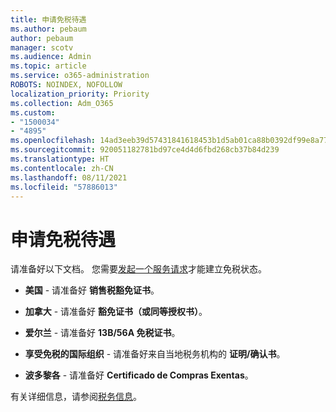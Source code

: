 ```yaml
---
title: 申请免税待遇
ms.author: pebaum
author: pebaum
manager: scotv
ms.audience: Admin
ms.topic: article
ms.service: o365-administration
ROBOTS: NOINDEX, NOFOLLOW
localization_priority: Priority
ms.collection: Adm_O365
ms.custom:
- "1500034"
- "4895"
ms.openlocfilehash: 14ad3eeb39d57431841618453b1d5ab01ca88b0392df99e8a7754c140c1ea478
ms.sourcegitcommit: 920051182781bd97ce4d4d6fbd268cb37b84d239
ms.translationtype: HT
ms.contentlocale: zh-CN
ms.lasthandoff: 08/11/2021
ms.locfileid: "57886013"
---
```

# <a name="apply-for-tax-exempt-status"></a>申请免税待遇

请准备好以下文档。 您需要[发起一个服务请求](https://go.microsoft.com/fwlink/p/?linkid=518322)才能建立免税状态。

- **美国** - 请准备好 **销售税豁免证书**。

- **加拿大** - 请准备好 **豁免证书（或同等授权书）**。

- **爱尔兰** - 请准备好 **13B/56A 免税证书**。

- **享受免税的国际组织** - 请准备好来自当地税务机构的 **证明/确认书**。

- **波多黎各** - 请准备好 **Certificado de Compras Exentas**。

有关详细信息，请参阅[税务信息](https://docs.microsoft.com/microsoft-365/commerce/billing-and-payments/tax-information)。
